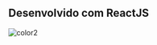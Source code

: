 ## Desenvolvido com ReactJS

![color2](https://user-images.githubusercontent.com/97764446/221454894-f25f83e1-3b7d-4970-98d7-494cdbabce73.jpeg)
